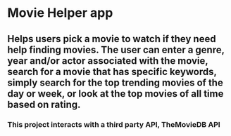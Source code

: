 # Movie Helper app
## Helps users pick a movie to watch if they need help finding movies. The user can enter a genre, year and/or actor associated with the movie, search for a movie that has specific keywords, simply search for the top trending movies of the day or week, or look at the top movies of all time based on rating.
### This project interacts with a third party API, TheMovieDB API
